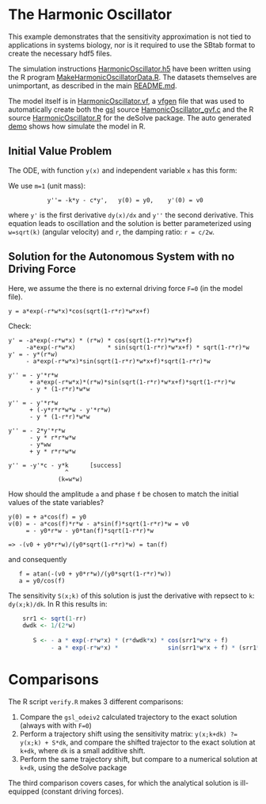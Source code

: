 # The Harmonic Oscillator

This example demonstrates that the sensitivity approximation is not
tied to applications in systems biology, nor is it required to use the
SBtab format to create the necessary hdf5 files.

The simulation instructions
[HarmonicOscillator.h5](./HarmonicOscillator.h5) have been written
using the R program
[MakeHarmonicOscillatorData.R](./MakeHarmonicOscillatorData.R). The
datasets themselves are unimportant, as described in the main
[README.md](../README.md). 

The model itself is in [HarmonicOscillator.vf](HarmonicOscillator.vf),
a [vfgen](https://warrenweckesser.github.io/vfgen/) file that was used
to automatically create both the
[gsl](https://www.gnu.org/software/gsl/doc/html/index.html) source
[HamonicOscillator_gvf.c](HarmonicOscillator.c) and the R source
[HarmonicOscillator.R](HarmonicOscillator.R) for the deSolve
package. The auto generated [demo](HarmonicOscillator_demo.R) shows
how simulate the model in R.

## Initial Value Problem

The ODE, with function `y(x)` and independent variable `x` has this form:

We use `m=1` (unit mass):
```
           y''= -k*y - c*y',   y(0) = y0,    y'(0) = v0
```
where `y'` is the first derivative `dy(x)/dx` and `y''` the second derivative. This equation leads to oscillation and the solution is better parameterized using `w=sqrt(k)` (angular velocity) and `r`, the damping ratio: `r = c/2w`.

## Solution for the Autonomous System with no Driving Force

Here, we assume the there is no external driving force `F=0` (in the model file).

```
y = a*exp(-r*w*x)*cos(sqrt(1-r*r)*w*x+f)
```

Check:
```
y' = -a*exp(-r*w*x) * (r*w) * cos(sqrt(1-r*r)*w*x+f)
     -a*exp(-r*w*x)         * sin(sqrt(1-r*r)*w*x+f) * sqrt(1-r*r)*w
y' = - y*(r*w)
     - a*exp(-r*w*x)*sin(sqrt(1-r*r)*w*x+f)*sqrt(1-r*r)*w

y'' = - y'*r*w
      + a*exp(-r*w*x)*(r*w)*sin(sqrt(1-r*r)*w*x+f)*sqrt(1-r*r)*w
      - y * (1-r*r)*w*w

y'' = - y'*r*w
      + (-y*r*r*w*w - y'*r*w)
      - y * (1-r*r)*w*w

y'' = - 2*y'*r*w
      - y * r*r*w*w
      - y*ww
      + y * r*r*w*w

y'' = -y'*c - y*k      [success]
                ^
              (k=w*w)
```

How should the amplitude `a` and phase `f` be chosen to match the initial values of the state variables?

```
y(0) = + a*cos(f) = y0
v(0) = - a*cos(f)*r*w - a*sin(f)*sqrt(1-r*r)*w = v0
     = - y0*r*w - y0*tan(f)*sqrt(1-r*r)*w
     
=> -(v0 + y0*r*w)/(y0*sqrt(1-r*r)*w) = tan(f)
```
and consequently 
```
   f = atan(-(v0 + y0*r*w)/(y0*sqrt(1-r*r)*w))
   a = y0/cos(f)
```
The sensitivity `S(x;k)` of this solution is just the derivative with repsect to `k`: `dy(x;k)/dk`. In R this results in:
```R
    srr1 <- sqrt(1-rr)
	dwdk <- 1/(2*w)
	
       S <- - a * exp(-r*w*x) * (r*dwdk*x) * cos(srr1*w*x + f) 
	        - a * exp(-r*w*x) *              sin(srr1*w*x + f) * (srr1*dwdk*x)
```

# Comparisons

The R script `verify.R` makes 3 different comparisons: 
1. Compare the `gsl_odeiv2` calculated trajectory to the exact solution (always with with `F=0`)
2. Perform a trajectory shift using the sensitivity matrix: `y(x;k+dk)
   ?= y(x;k) + S*dk`, and compare the shifted trajector to the exact
   solution at `k+dk`, where `dk` is a small additive shift.
3. Perform the same trajectory shift, but compare to a numerical
   solution at `k+dk`, using the deSolve package
   
The third comparison covers cases, for which the analytical solution is ill-equipped (constant driving forces).

